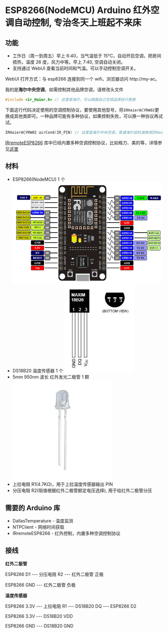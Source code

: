 # ESP8266(NodeMCU) Arduino 红外空调自动控制, 专治冬天上班起不来床

## 功能

- 工作日（周一到周五）早上 6:40，当气温低于 15°C，自动开启空调，把房间捂热，温度 26 度，风力中等。早上 7:40, 空调自动关闭。
- 支持通过 WebUI 查看当前时间和气温。可以手动控制空调开关。

WebUI 打开方式：与 esp8266 连接到同一个 wifi，浏览器访问 http://my-ac。

我的是**海尔中央空调**，如需控制其他品牌空调，请修改头文件

```cpp
#include <ir_Haier.h> // 这里是海尔，可以根据自己空调品牌自行更换
```

下面这行代码决定使用的空调控制协议，要使用其他型号，将`IRHaierACYRW02`更换成其他类即可。一种品牌可能有多种协议，如果控制失败，可以换一种协议再试试。

```cpp
IRHaierACYRW02 airCond(IR_PIN) // 这里是海尔中央空调，普通海尔挂机请换成IRHaierAC
```

[IRremoteESP8266](https://github.com/crankyoldgit/IRremoteESP8266) 库中已经内置多种空调控制协议，比如格力、美的等，详情参见[这里](https://github.com/crankyoldgit/IRremoteESP8266/blob/master/SupportedProtocols.md)

## 材料

- ESP8266(NodeMCU) 1 个
  ![](assets/2020-09-05-11-58-02.png)
- DS18B20 温度传感器 1 个
  ![](assets/2020-12-19-22-01-07.png)
- 5mm 950nm 波长 红外发光二极管 1 颗
  ![](assets/2020-12-19-22-04-04.png)
- 上拉电阻 R1(4.7KΩ)，用于上拉温度传感器输出 PIN
- 分压电阻 R2(阻值根据红外二极管额定电压选择), 用于给红外二极管分压

## 需要的 Arduino 库

- DallasTemperature - 温度监测
- NTPClient - 网络时间获取
- IRremoteESP8266 - 红外控制，内置多种空调控制协议

## 接线

**红外二极管**

ESP8266 D1 --- 分压电阻 R2 --- 红外二极管 正极

ESP8266 GND --- 红外二极管 负极

**温度传感器**

ESP8266 3.3V --- 上拉电阻 R1 --- DS18B20 DQ --- ESP8266 D2

ESP8266 3.3V --- DS18B20 VDD

ESP8266 GND --- DS18B20 GND
